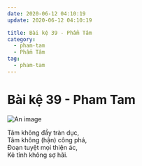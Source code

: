 ```yaml
---
date: 2020-06-12 04:10:19
update: 2020-06-12 04:10:19

title: Bài kệ 39 - Phẩm Tâm
category:
  - pham-tam
  - Phẩm Tâm
tag:
  - pham-tam
---
```


# Bài kệ 39 - Pham Tam

![An image](/img/pham-tam/pham-tam-039.jpg)

Tâm không đầy tràn dục,<br>Tâm không (hận) công phá,<br>Ðoạn tuyệt mọi thiện ác,<br>Kẻ tỉnh không sợ hãi.<br>
